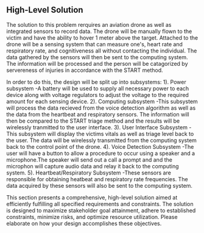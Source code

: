## High-Level Solution

The solution to this problem rerquires an aviation drone as well as integrated sensors to record data. The drone will be manually flown to the victim and have the ability to hover 1 meter above the target. Attached to the drone will be a sensing system that can measure one's, heart rate and respiratory rate, and cognitiveness all without contacting the individual. The data gathered by the sensors will then be sent to the computing system. The information will be processed and the person will be catagorized by servereness of injuries in accordance with the START method. 

In order to do this, the design will be split up into subsystems: 
1). Power subsystem
    -A battery will be used to supply all necessary power to each device along with voltage regulators to adjust the voltage to the required amount for each sensing device. 
2). Computing subsystem 
    -This subsystem will process the data recieved from the voice detection algorithm as well as the data from the heartbeat and respiratory sensors. The information will then be compared to the START triage method and the results will be wirelessly tranmitted to the user interface. 
3). User Interface Subsystem 
    -This subsystem will display the victims vitals as well as triage level back to the user. The data will be wirelessly transmitted from the computing system back to the control point of the drone. 
4). Voice Detection Subsystem
    -The user will have a button to allow a procedure to occur using a speaker and a microphone.The speaker will send out a call a prompt and and the microphon will capture audio data and relay it back to the computing system. 
5). Heartbeat/Respiratory Subsystem 
    -These sensors are responsible for obtaining heatbeat and respiratory rate frequencies. The data acquired by these sensors will also be sent to the computing system. 


This section presents a comprehensive, high-level solution aimed at efficiently fulfilling all specified requirements and constraints. The solution is designed to maximize stakeholder goal attainment, adhere to established constraints, minimize risks, and optimize resource utilization. Please elaborate on how your design accomplishes these objectives.
